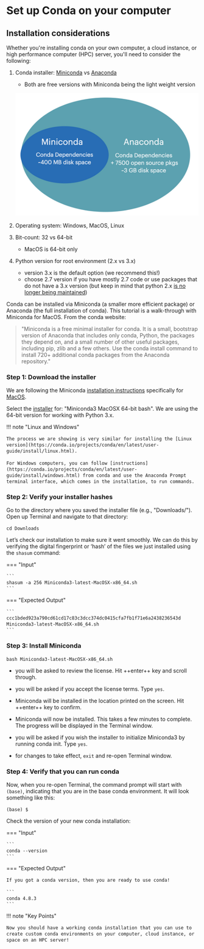 # Set up Conda on your computer

## Installation considerations

Whether you're installing conda on your own computer, a cloud instance, or high performance computer (HPC) server, you'll need to consider the following:

1. Conda installer: [Miniconda](https://docs.conda.io/en/latest/miniconda.html) vs [Anaconda](https://www.anaconda.com/products/individual)
    - Both are free versions with Miniconda being the light weight version

    ![](./conda-imgs/mini-ana-conda.png "miniconda vs anaconda")

3. Operating system: Windows, MacOS, Linux
4. Bit-count: 32 vs 64-bit
    - MacOS is 64-bit only
6. Python version for root environment (2.x vs 3.x)
    - version 3.x is the default option (we recommend this!)
    - choose 2.7 version if you have mostly 2.7 code or use packages that do not have a 3.x version (but keep in mind that python 2.x [is no longer being maintained](https://www.python.org/doc/sunset-python-2/))

Conda can be installed via Miniconda (a smaller more efficient package) or Anaconda (the full installation of conda). This tutorial is a walk-through with Miniconda for MacOS. From the conda website:

> "Miniconda is a free minimal installer for conda. It is a small, bootstrap version of Anaconda that includes only conda, Python, the packages they depend on, and a small number of other useful packages, including pip, zlib and a few others. Use the conda install command to install 720+ additional conda packages from the Anaconda repository."

### Step 1: Download the installer
We are following the Miniconda [installation instructions](https://conda.io/projects/conda/en/latest/user-guide/install/index.html) specifically for [MacOS](https://conda.io/projects/conda/en/latest/user-guide/install/macos.html).

Select the [installer](https://docs.conda.io/en/latest/miniconda.html) for: "Miniconda3 MacOSX 64-bit bash". We are using the 64-bit version for working with Python 3.x.

!!! note "Linux and Windows"

    The process we are showing is very similar for installing the [Linux version](https://conda.io/projects/conda/en/latest/user-guide/install/linux.html).

    For Windows computers, you can follow [instructions](https://conda.io/projects/conda/en/latest/user-guide/install/windows.html) from conda and use the Anaconda Prompt terminal interface, which comes in the installation, to run commands.

### Step 2: Verify your installer hashes

Go to the directory where you saved the installer file (e.g., "Downloads/"). Open up Terminal and navigate to that directory:

```
cd Downloads
```


Let’s check our installation to make sure it went smoothly. We can do this by verifying the digital fingerprint or ‘hash’ of the files we just installed using the `shasum` command:

=== "Input"

    ```
    shasum -a 256 Miniconda3-latest-MacOSX-x86_64.sh
    ```

=== "Expected Output"

    ```
    ccc1bded923a790cd61cd17c83c3dcc374dc0415cfa7fb1f71e6a2438236543d  Miniconda3-latest-MacOSX-x86_64.sh
    ```

### Step 3: Install Miniconda

```
bash Miniconda3-latest-MacOSX-x86_64.sh
```

- you will be asked to review the license. Hit ++enter++ key and scroll through.

- you will be asked if you accept the license terms. Type `yes`.

- Miniconda will be installed in the location printed on the screen. Hit ++enter++ key to confirm.

- Miniconda will now be installed. This takes a few minutes to complete. The progress will be displayed in the Terminal window.

- you will be asked if you wish the installer to initialize Miniconda3 by running conda init. Type `yes`.

- for changes to take effect, `exit` and re-open Terminal window.

### Step 4: Verify that you can run conda

Now, when you re-open Terminal, the command prompt will start with `(base)`, indicating that you are in the base conda environment. It will look something like this:

```
(base) $
```

Check the version of your new conda installation:

=== "Input"

    ```
    conda --version
    ```

=== "Expected Output"

    If you got a conda version, then you are ready to use conda!

    ```
    conda 4.8.3
    ```

!!! note "Key Points"

    Now you should have a working conda installation that you can use to create custom conda environments on your computer, cloud instance, or space on an HPC server!
